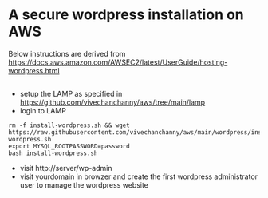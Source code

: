 # A secure wordpress installation on AWS

Below instructions are derived from https://docs.aws.amazon.com/AWSEC2/latest/UserGuide/hosting-wordpress.html

##
- setup the LAMP as specified in https://github.com/vivechanchanny/aws/tree/main/lamp
- login to LAMP
```
rm -f install-wordpress.sh && wget https://raw.githubusercontent.com/vivechanchanny/aws/main/wordpress/install-wordpress.sh
export MYSQL_ROOTPASSWORD=password
bash install-wordpress.sh
```
- visit http://server/wp-admin
- visit yourdomain in browzer and create the first wordpress administrator user to manage the wordpress website

